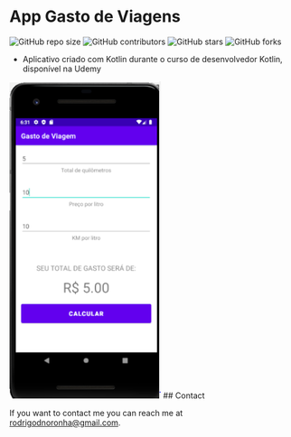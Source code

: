# App Gasto de Viagens

<!--- These are examples. See https://shields.io for others or to customize this set of shields. You might want to include dependencies, project status and licence info here --->
![GitHub repo size](https://img.shields.io/github/repo-size/rodrigodiasnoronha/app-gasto-de-viagem)
![GitHub contributors](https://img.shields.io/github/contributors/rodrigodiasnoronha/app-gasto-de-viagem)
![GitHub stars](https://img.shields.io/github/stars/rodrigodiasnoronha/app-gasto-de-viagem?style=social)
![GitHub forks](https://img.shields.io/github/forks/rodrigodiasnoronha/app-gasto-de-viagem?style=social)

- Aplicativo criado com Kotlin durante o curso de desenvolvedor Kotlin, disponível na Udemy

<img src="https://github.com/rodrigodiasnoronha/app-gasto-de-viagem/blob/main/screenshots/caputa1.PNG" style="margin-left: auto; margin-right: auto;" />
## Contact

If you want to contact me you can reach me at <rodrigodnoronha@gmail.com>.